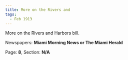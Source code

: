```yaml
---  
title: More on the Rivers and  
tags:  
  - Feb 1913  
---  
```

  
More on the Rivers and Harbors bill.  
  
Newspapers: **Miami Morning News or The Miami Herald**  
  
Page: **8**, Section: **N/A** 
